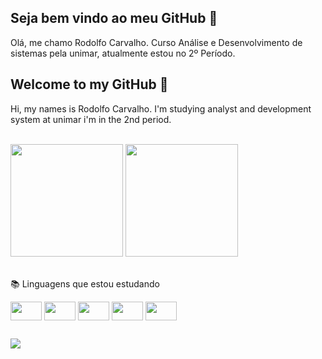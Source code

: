 ## Seja bem vindo ao meu GitHub 👋
  Olá, me chamo Rodolfo Carvalho. Curso Análise e Desenvolvimento de sistemas pela unimar, atualmente estou no 2º Período.

##  Welcome to my GitHub 👋
 Hi, my names is Rodolfo Carvalho. I'm studying analyst and development system at unimar i'm in the 2nd period.
<br><br>

<div>
  <img height="180em" src="https://github-readme-stats.vercel.app/api?username=iTzRodz&show_icons=true&theme=dracula&include_all_commits=true&count_private=true"/>
  <img height="180em" src="https://github-readme-stats.vercel.app/api/top-langs/?username=iTzRodz&layout=compact&langs_count=7&theme=dracula"/>
</div> 
<br>
 
 
<div>
  <p> 📚 Linguagens que estou estudando </p>

  <img align="center" alt="" height="30" width="50" src="https://cdn.jsdelivr.net/gh/devicons/devicon/icons/html5/html5-original.svg"> 
  <img align="center" alt="" height="30" width="50" src="https://cdn.jsdelivr.net/gh/devicons/devicon/icons/css3/css3-original.svg">
  <img align="center" alt="" height="30" width="50" src="https://cdn.jsdelivr.net/gh/devicons/devicon/icons/javascript/javascript-original.svg">
  <img align="center" alt="" height="30" width="50" src="https://cdn.jsdelivr.net/gh/devicons/devicon/icons/php/php-original.svg" />
  <img align="center" alt="" height="30" width="50" src="https://cdn.jsdelivr.net/gh/devicons/devicon/icons/python/python-original.svg">
  
</div>
 
 

 
 ##
 <a href="https://www.linkedin.com/in/rodolfo-c-923a16210/" target="_blank"><img src="https://img.shields.io/badge/-LinkedIn-%230077B5?style=for-the-badge&logo=linkedin&logoColor=white" target="_blank"></a>
